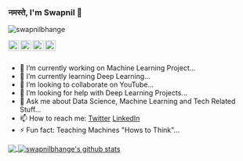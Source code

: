 ### नमस्ते, I'm Swapnil 👋

<p align="left"> <img src="https://komarev.com/ghpvc/?username=swapnilbhange&label=Views&color=blue&style=plastic" alt="swapnilbhange" /> </p>

<a href="https://twitter.com/swapnil_1_618">
  <img align="left" alt="swapnilbhange's Twitter" width="22px" src="https://cdn.jsdelivr.net/npm/simple-icons@v3/icons/twitter.svg" />
</a>
<a href="https://www.linkedin.com/in/swapnil-bhange-92711612b/">
  <img align="left" alt="swapnilbhange's Linkdein" width="22px" src="https://cdn.jsdelivr.net/npm/simple-icons@v3/icons/linkedin.svg" />
</a>
<a href="https://github.com/swapnilbhange">
  <img align="left" alt="swapnilbhange's Github" width="22px" src="https://cdn.jsdelivr.net/npm/simple-icons@v3/icons/github.svg" />
</a>
<a href="https://medium.com/@swapnilbhange98/">
  <img align="left" alt="swapnilbhange's Medium" width="22px" src="https://cdn.jsdelivr.net/npm/simple-icons@v3/icons/medium.svg" />
</a>
<br/>
<br/>


- 🔭 I’m currently working on Machine Learning Project...
- 🌱 I’m currently learning Deep Learning...
- 👯 I’m looking to collaborate on YouTube...
- 🤔 I’m looking for help with Deep Learning Projects...
- 💬 Ask me about Data Science, Machine Learning and Tech Related Stuff...
- 📫 How to reach me: [Twitter](https://twitter.com/swapnil_1_618) [LinkedIn](https://www.linkedin.com/in/swapnil-bhange-92711612b/)
- ⚡ Fun fact: Teaching Machines "Hows to Think"...

<a href="https://github.com/swapnilbhange">
  <img align="center" src="https://github-readme-stats.vercel.app/api/top-langs/?username=swapnilbhange&theme=dark&hide_langs_below=1" />
</a>
<a href="https://github.com/swapnilbhange">
 <img align="center" src="https://github-readme-stats.vercel.app/api?username=swapnilbhange&show_icons=true&theme=dark&line_height=27" alt="swapnilbhange's github stats"/>
